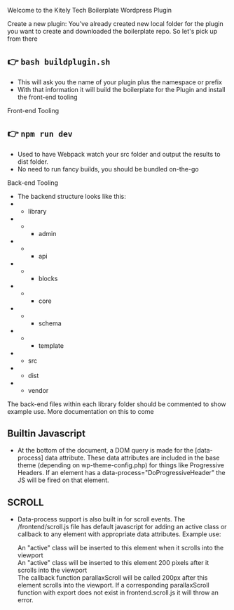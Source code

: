 Welcome to the Kitely Tech Boilerplate Wordpress Plugin

Create a new plugin:
You've already created new local folder for the plugin you want to create and downloaded the boilerplate repo.
So let's pick up from there

## 👉  `bash buildplugin.sh`
- This will ask you the name of your plugin plus the namespace or prefix
- With that information it will build the boilerplate for the Plugin and install the front-end tooling

Front-end Tooling

## 👉  `npm run dev`
- Used to have Webpack watch your src folder and output the results to dist folder.
- No need to run fancy builds, you should be bundled on-the-go

Back-end Tooling
- The backend structure looks like this:
- - library
- - - admin
- - - api
- - - blocks
- - - core
- - - schema
- - - template
- - src
- - dist
- - vendor

The back-end files within each library folder should be commented to show example use. More documentation on this to come

## Builtin Javascript
 - At the bottom of the document, a DOM query is made for the [data-process] data attribute. These data attributes are included in the base theme (depending on wp-theme-config.php) for things like Progressive Headers. If an element has a data-process="DoProgressiveHeader" the JS will be fired on that element.
 ## SCROLL
 - Data-process support is also built in for scroll events. The /frontend/scroll.js file has default javascript for adding an active class or callback to any element with appropriate data attributes. Example use:
	<section class="myclass" data-process="atScroll">An "active" class will be inserted to this element when it scrolls into the viewport</section>

	<section class="myclass" data-process="atScroll" data-scroll-offset="-200px">An "active" class will be inserted to this element 200 pixels after it scrolls into the viewport</section>

	<section class="myclass" data-process="atScroll" data-scroll-offset="-200px" data-callback="parallaxScroll">The callback function parallaxScroll will be called 200px after this element scrolls into the viewport. If a corresponding parallaxScroll function with export does not exist in frontend.scroll.js it will throw an error.</section>
